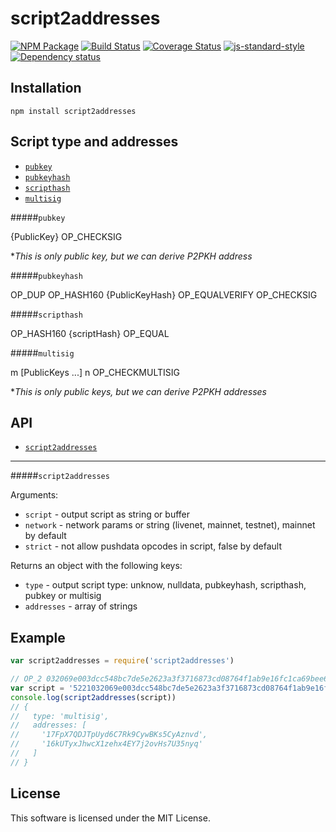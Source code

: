 # script2addresses

[![NPM Package](https://img.shields.io/npm/v/script2addresses.svg?style=flat-square)](https://www.npmjs.org/package/script2addresses)
[![Build Status](https://img.shields.io/travis/fanatid/script2addresses.svg?branch=master&style=flat-square)](https://travis-ci.org/fanatid/script2addresses)
[![Coverage Status](https://img.shields.io/coveralls/fanatid/script2addresses.svg?style=flat-square)](https://coveralls.io/r/fanatid/script2addresses)
[![js-standard-style](https://img.shields.io/badge/code%20style-standard-brightgreen.svg?style=flat-square)](https://github.com/feross/standard)
[![Dependency status](https://img.shields.io/david/SmartArray/script2addresses.svg?style=flat-square)](https://david-dm.org/fanatid/script2addresses#info=dependencies)

## Installation

```
npm install script2addresses
```

## Script type and addresses

  - [`pubkey`](#pubkey)
  - [`pubkeyhash`](#pubkeyhash)
  - [`scripthash`](#scripthash)
  - [`multisig`](#multisig)

#####`pubkey`

{PublicKey} OP_CHECKSIG

\**This is only public key, but we can derive P2PKH address*

#####`pubkeyhash`

OP_DUP OP_HASH160 {PublicKeyHash} OP_EQUALVERIFY OP_CHECKSIG

#####`scripthash`

OP_HASH160 {scriptHash} OP_EQUAL

#####`multisig`

m [PublicKeys ...] n OP_CHECKMULTISIG

\**This is only public keys, but we can derive P2PKH addresses*

## API

 - [`script2addresses`](#script2addresses)

----

#####`script2addresses`

Arguments:

  * `script` - output script as string or buffer
  * `network` - network params or string (livenet, mainnet, testnet), mainnet by default
  * `strict` - not allow pushdata opcodes in script, false by default

Returns an object with the following keys:
  * `type` - output script type: unknow, nulldata, pubkeyhash, scripthash, pubkey or multisig
  * `addresses` - array of strings

## Example

```js
var script2addresses = require('script2addresses')

// OP_2 032069e003dcc548bc7de5e2623a3f3716873cd08764f1ab9e16fc1ca69bee6aa5 0386acd4c6ffd015e71c0e3f535c3b6e70a777908cc31695de660846c87cf88ef3 OP_2 OP_CHECKMULTISIG'
var script = '5221032069e003dcc548bc7de5e2623a3f3716873cd08764f1ab9e16fc1ca69bee6aa5210386acd4c6ffd015e71c0e3f535c3b6e70a777908cc31695de660846c87cf88ef352ae'
console.log(script2addresses(script))
// {
//   type: 'multisig',
//   addresses: [
//     '17FpX7QDJTpUyd6C7Rk9CywBKs5CyAznvd',
//     '16kUTyxJhwcX1zehx4EY7j2ovHs7U35nyq'
//   ]
// }
```

## License

This software is licensed under the MIT License.
